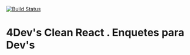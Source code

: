 [![Build Status](https://app.travis-ci.com/lucazweb/clean-react-manguinhos.svg?token=uytVDEkLEAQrb4D3B4SZ&branch=master)](https://app.travis-ci.com/lucazweb/clean-react-manguinhos)

# 4Dev's Clean React . Enquetes para Dev's
